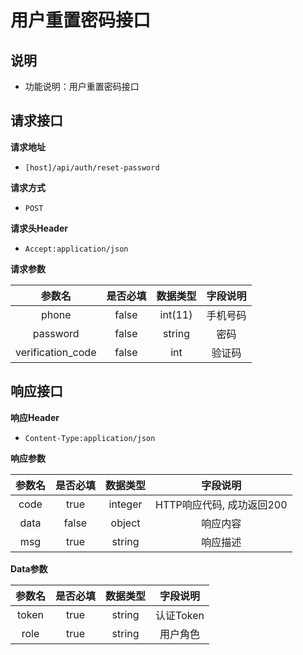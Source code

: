 # 用户重置密码接口

## 说明

* 功能说明：用户重置密码接口

## 请求接口

**请求地址**

* `[host]/api/auth/reset-password`

**请求方式**

* `POST`

**请求头Header**

* `Accept:application/json`

**请求参数**

| 参数名 | 是否必填 | 数据类型 | 字段说明 |
| :---: | :---: | :---: | :---: |
| phone | false | int\(11\) | 手机号码 |
| password | false | string | 密码 |
| verification\_code | false | int | 验证码 |

## 响应接口

**响应Header**

* `Content-Type:application/json`

**响应参数**

| 参数名 | 是否必填 | 数据类型 | 字段说明 |
| :---: | :---: | :---: | :---: |
| code | true | integer | HTTP响应代码, 成功返回200 |
| data | false | object | 响应内容 |
| msg | true | string | 响应描述 |

**Data参数**

| 参数名 | 是否必填 | 数据类型 | 字段说明 |
| :---: | :---: | :---: | :---: |
| token | true | string | 认证Token |
| role | true | string | 用户角色 |

